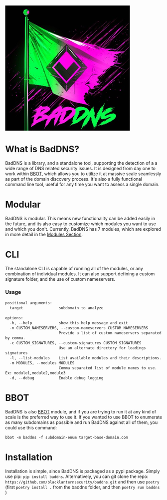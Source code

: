 ![BadDNS Logo](logo-md.jpg)

# What is BadDNS?

BadDNS is a library, and a standalone tool, supporting the detection of a a wide range of DNS related security issues. It is designed from day one to work within [BBOT](https://github.com/blacklanternsecurity/bbot), which allows you to utilize it at massive scale seamlessly as part of the domain discovery process. It's also a fully functional command line tool, useful for any time you want to assess a single domain.

# Modular

BadDNS is modular. This means new functionality can be added easily in the future, and its also easy to customize which modules you want to use and which you don't. Currently, BadDNS has 7 modules, which are explored in more detail in the [Modules Section](modules.md). 

# CLI

The standalone CLI is capable of running all of the modules, or any combination of individual modules. It can also support defining a custom signature folder, and the use of custom nameservers.

### Usage

```
positional arguments:
  target                subdomain to analyze

options:
  -h, --help            show this help message and exit
  -n CUSTOM_NAMESERVERS, --custom-nameservers CUSTOM_NAMESERVERS
                        Provide a list of custom nameservers separated by comma.
  -c CUSTOM_SIGNATURES, --custom-signatures CUSTOM_SIGNATURES
                        Use an alternate directory for loadings signatures
  -l, --list-modules    List available modules and their descriptions.
  -m MODULES, --modules MODULES
                        Comma separated list of module names to use. Ex: module1,module2,module3
  -d, --debug           Enable debug logging
```

# BBOT 

BadDNS is also [BBOT](https://github.com/blacklanternsecurity/bbot) module, and if you are trying to run it at any kind of scale is the preferred way to use it. If you wanted to use BBOT to enumerate as many subdomains as possible and run BadDNS against all of them, you could use this command:

```
bbot -m baddns -f subdomain-enum target-base-domain.com
```

# Installation

Installation is simple, since BadDNS is packaged as a pypi package. Simply use pip: `pip install baddns`. Alternatively, you can git clone the repo: `https://github.com/blacklanternsecurity/baddns.git` and then use `poetry` (first `poetry install .` from the baddns folder, and then `poetry run baddns` )